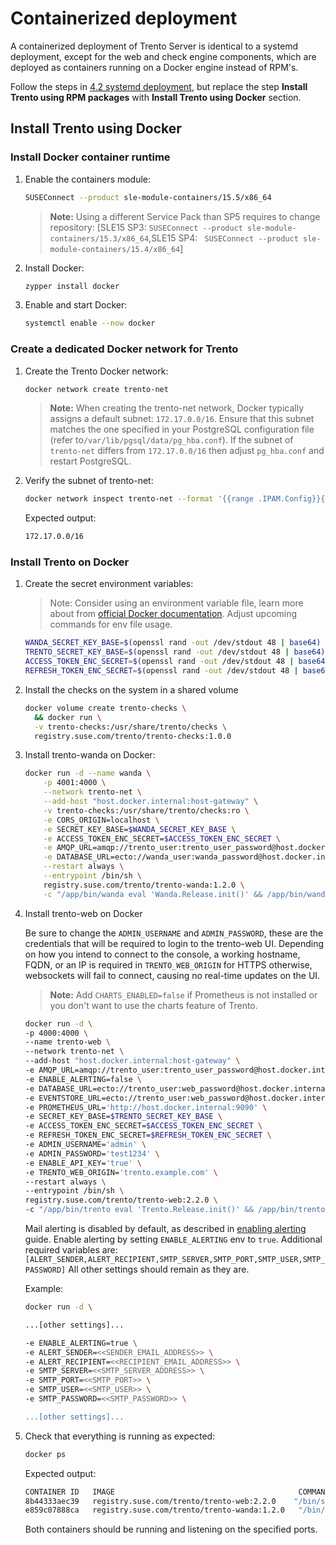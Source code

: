 # Containerized deployment

A containerized deployment of Trento Server is identical to a systemd deployment, except for the web and check engine components, which are deployed as containers running on a Docker engine instead of RPM's.

Follow the steps in [4.2 systemd deployment](https://documentation.suse.com/sles-sap/trento/html/SLES-SAP-trento/index.html#sec-systemd-deployment), but replace the step **Install Trento using RPM packages** with **Install Trento using Docker** section.

## Install Trento using Docker

### Install Docker container runtime

1. Enable the containers module:

   ```bash
   SUSEConnect --product sle-module-containers/15.5/x86_64
   ```

   > **Note:** Using a different Service Pack than SP5 requires to change repository: [SLE15 SP3: `SUSEConnect --product sle-module-containers/15.3/x86_64`,SLE15 SP4: ` SUSEConnect --product sle-module-containers/15.4/x86_64`]

1. Install Docker:

   ```bash
   zypper install docker
   ```

1. Enable and start Docker:

   ```bash
   systemctl enable --now docker
   ```

### Create a dedicated Docker network for Trento

1. Create the Trento Docker network:

   ```bash
   docker network create trento-net
   ```

   > **Note:** When creating the trento-net network, Docker typically assigns a default subnet: `172.17.0.0/16`. Ensure that this subnet matches the one specified in your PostgreSQL configuration file (refer to`/var/lib/pgsql/data/pg_hba.conf`). If the subnet of `trento-net` differs from `172.17.0.0/16` then adjust `pg_hba.conf` and restart PostgreSQL.

1. Verify the subnet of trento-net:

   ```bash
   docker network inspect trento-net --format '{{range .IPAM.Config}}{{.Subnet}}{{end}}'
   ```

   Expected output:

   ```bash
   172.17.0.0/16
   ```

### Install Trento on Docker

1. Create the secret environment variables:

   > Note: Consider using an environment variable file, learn more about from [official Docker documentation](https://docs.docker.com/engine/reference/commandline/run/#env). Adjust upcoming commands for env file usage.

   ```bash
   WANDA_SECRET_KEY_BASE=$(openssl rand -out /dev/stdout 48 | base64)
   TRENTO_SECRET_KEY_BASE=$(openssl rand -out /dev/stdout 48 | base64)
   ACCESS_TOKEN_ENC_SECRET=$(openssl rand -out /dev/stdout 48 | base64)
   REFRESH_TOKEN_ENC_SECRET=$(openssl rand -out /dev/stdout 48 | base64)
   ```

1. Install the checks on the system in a shared volume

   ```bash
   docker volume create trento-checks \
     && docker run \
     -v trento-checks:/usr/share/trento/checks \
     registry.suse.com/trento/trento-checks:1.0.0
   ```

1. Install trento-wanda on Docker:

   ```bash
   docker run -d --name wanda \
       -p 4001:4000 \
       --network trento-net \
       --add-host "host.docker.internal:host-gateway" \
       -v trento-checks:/usr/share/trento/checks:ro \
       -e CORS_ORIGIN=localhost \
       -e SECRET_KEY_BASE=$WANDA_SECRET_KEY_BASE \
       -e ACCESS_TOKEN_ENC_SECRET=$ACCESS_TOKEN_ENC_SECRET \
       -e AMQP_URL=amqp://trento_user:trento_user_password@host.docker.internal/vhost \
       -e DATABASE_URL=ecto://wanda_user:wanda_password@host.docker.internal/wanda \
       --restart always \
       --entrypoint /bin/sh \
       registry.suse.com/trento/trento-wanda:1.2.0 \
       -c "/app/bin/wanda eval 'Wanda.Release.init()' && /app/bin/wanda start"
   ```

1. Install trento-web on Docker

   Be sure to change the `ADMIN_USERNAME` and `ADMIN_PASSWORD`, these are the credentials that will be required to login to the trento-web UI.
   Depending on how you intend to connect to the console, a working hostname, FQDN, or an IP is required in `TRENTO_WEB_ORIGIN` for HTTPS otherwise, websockets will fail to connect, causing no real-time updates on the UI.

   > **Note:** Add `CHARTS_ENABLED=false` if Prometheus is not installed or you don't want to use the charts feature of Trento.

   ```bash
   docker run -d \
   -p 4000:4000 \
   --name trento-web \
   --network trento-net \
   --add-host "host.docker.internal:host-gateway" \
   -e AMQP_URL=amqp://trento_user:trento_user_password@host.docker.internal/vhost \
   -e ENABLE_ALERTING=false \
   -e DATABASE_URL=ecto://trento_user:web_password@host.docker.internal/trento \
   -e EVENTSTORE_URL=ecto://trento_user:web_password@host.docker.internal/trento_event_store \
   -e PROMETHEUS_URL='http://host.docker.internal:9090' \
   -e SECRET_KEY_BASE=$TRENTO_SECRET_KEY_BASE \
   -e ACCESS_TOKEN_ENC_SECRET=$ACCESS_TOKEN_ENC_SECRET \
   -e REFRESH_TOKEN_ENC_SECRET=$REFRESH_TOKEN_ENC_SECRET \
   -e ADMIN_USERNAME='admin' \
   -e ADMIN_PASSWORD='test1234' \
   -e ENABLE_API_KEY='true' \
   -e TRENTO_WEB_ORIGIN='trento.example.com' \
   --restart always \
   --entrypoint /bin/sh \
   registry.suse.com/trento/trento-web:2.2.0 \
   -c "/app/bin/trento eval 'Trento.Release.init()' && /app/bin/trento start"
   ```

   Mail alerting is disabled by default, as described in [enabling alerting](https://github.com/trento-project/web/blob/main/guides/alerting/alerting.md#enabling-alerting) guide. Enable alerting by setting `ENABLE_ALERTING` env to `true`. Additional required variables are: `[ALERT_SENDER,ALERT_RECIPIENT,SMTP_SERVER,SMTP_PORT,SMTP_USER,SMTP_PASSWORD]`
   All other settings should remain as they are.

   Example:

   ```bash
   docker run -d \

   ...[other settings]...

   -e ENABLE_ALERTING=true \
   -e ALERT_SENDER=<<SENDER_EMAIL_ADDRESS>> \
   -e ALERT_RECIPIENT=<<RECIPIENT_EMAIL_ADDRESS>> \
   -e SMTP_SERVER=<<SMTP_SERVER_ADDRESS>> \
   -e SMTP_PORT=<<SMTP_PORT>> \
   -e SMTP_USER=<<SMTP_USER>> \
   -e SMTP_PASSWORD=<<SMTP_PASSWORD>> \

   ...[other settings]...
   ```

1. Check that everything is running as expected:

   ```bash
   docker ps
   ```

   Expected output:

   ```bash
   CONTAINER ID   IMAGE                                         COMMAND                  CREATED          STATUS          PORTS                                       NAMES
   8b44333aec39   registry.suse.com/trento/trento-web:2.2.0    "/bin/sh -c '/app/bi…"   6 seconds ago    Up 5 seconds    0.0.0.0:4000->4000/tcp, :::4000->4000/tcp   trento-web
   e859c07888ca   registry.suse.com/trento/trento-wanda:1.2.0   "/bin/sh -c '/app/bi…"   18 seconds ago   Up 16 seconds   0.0.0.0:4001->4000/tcp, :::4001->4000/tcp   wanda
   ```

   Both containers should be running and listening on the specified ports.
